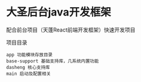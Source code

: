 # 大圣后台java开发框架

配合前台项目（天蓬React前端开发框架）快速开发项目

项目目录
```
app 功能模块存放目录
base-support 基础支持库，几系统内置功能
dasheng 核心支持库
main 启动及配置相关
```